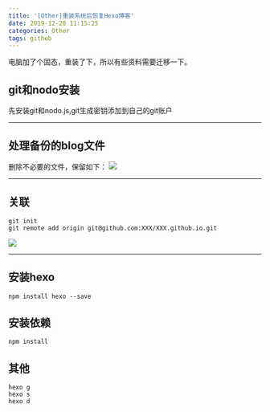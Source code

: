 ```yaml
---
title: '[Other]重装系统后恢复Hexo博客'
date: 2019-12-20 11:15:25
categories: Other
tags: github
---
```


电脑加了个固态，重装了下，所以有些资料需要迁移一下。

## git和nodo安装
先安装git和nodo.js,git生成密钥添加到自己的git账户
 
 ---
## 处理备份的blog文件
删除不必要的文件，保留如下：
![](http://image.xiaoxinyes.club/201912202.png)

---
## 关联
```
git init
git remote add origin git@github.com:XXX/XXX.github.io.git
```
![](http://image.xiaoxinyes.club/201912201.png)

---
## 安装hexo
```
npm install hexo --save
```

## 安装依赖
```
npm install  
```

## 其他
```
hexo g
hexo s
hexo d
```